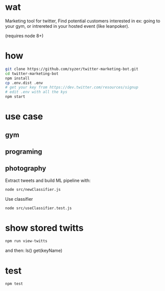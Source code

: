 # wat

Marketing tool for twitter,
Find potential customers interested in ex: going to your gym, or intrereted in your hosted event (like leanpoker).

(requires node 8+)

# how

```bash
git clone https://github.com/syzer/twitter-marketing-bot.git
cd twitter-marketing-bot
npm install
cp .env.dist .env
# get your key from https://dev.twitter.com/resources/signup
# edit .env with all the kys 
npm start
```

# use case
## gym
## programing
## photography

Extract tweets and build ML pipeline with:
```bash
node src/newClassifier.js
```

Use classifier
```bash
node src/useClassifier.test.js
```

# show stored twitts 

```bash
npm run view-twitts
```
and then:
ls()
get(keyName)

# test
```bash
npm test
```
